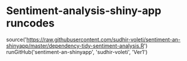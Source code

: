 # Sentiment-analysis-shiny-app runcodes
source('https://raw.githubusercontent.com/sudhir-voleti/sentiment-an-shinyapp/master/dependency-tidy-sentiment-analysis.R')
runGitHub('sentiment-an-shinyapp', 'sudhir-voleti', 'Ver1')
